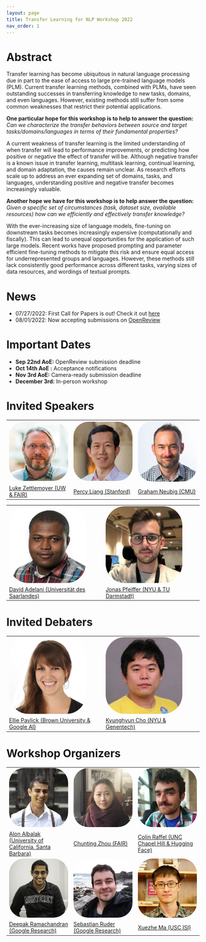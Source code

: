 ```yaml
---
layout: page
title: Transfer Learning for NLP Workshop 2022
nav_order: 1
---
```


# Abstract

Transfer learning has become ubiquitous in natural language processing due in part to the ease of access to large pre-trained language models (PLM). Current transfer learning methods, combined with PLMs, have seen outstanding successes in transferring knowledge to new tasks, domains, and even languages. However, existing methods still suffer from some common weaknesses that restrict their potential applications.

**One particular hope for this workshop is to help to answer the question:**
*Can we characterize the transfer behaviors between source and target tasks/domains/languages in terms of their fundamental properties?*

A current weakness of transfer learning is the limited understanding of when transfer will lead to performance improvements, or predicting how positive or negative the effect of transfer will be. Although negative transfer is a known issue in transfer learning, multitask learning, continual learning, and domain adaptation, the causes remain unclear. As research efforts scale up to address an ever expanding set of domains, tasks, and languages, understanding positive and negative transfer becomes increasingly valuable.

**Another hope we have for this workshop is to help answer the question:**
*Given a specific set of circumstances (task, dataset size, available resources) how can we efficiently and effectively transfer knowledge?*

With the ever-increasing size of language models, fine-tuning on downstream tasks becomes increasingly expensive (computationally and fiscally). This can lead to unequal opportunities for the application of such large models. Recent works have proposed prompting and parameter efficient fine-tuning methods to mitigate this risk and ensure equal access for underrepresented groups and languages. However, these methods still lack consistently good performance across different tasks, varying sizes of data resources, and wordings of textual prompts.

# News
* 07/27/2022: First Call for Papers is out! Check it out [here](/Calls/)
* 08/01/2022: Now accepting submissions on [OpenReview](https://openreview.net/group?id=NeurIPS.cc/2022/Workshop/TL4NLP)

# Important Dates

* **Sep 22nd AoE:** OpenReview submission deadline
* **Oct 14th AoE :** Acceptance notifications
* **Nov 3rd AoE:** Camera-ready submission deadline
* **December 3rd:** In-person workshop

# Invited Speakers

<table>
    <tbody>
        <tr>
            <td width="33%"><a href="https://www.cs.washington.edu/people/faculty/lsz"><img src="images/luke.jpg" width="200px" style="border-radius: 25%"></a></td>
            <td width="33%"><a href="https://cs.stanford.edu/~pliang/"><img src="images/percy.jpg" width="200px" style="border-radius: 25%"></a></td>
            <td width="33%"><a href="http://www.phontron.com/"><img src="images/graham.jpg" width="200px" style="border-radius: 25%"></a></td>
        </tr>
        <tr>
            <td><a href="https://www.cs.washington.edu/people/faculty/lsz">Luke Zettlemoyer (UW & FAIR)</a></td>
            <td><a href="https://cs.stanford.edu/~pliang/">Percy Liang (Stanford)</a></td>
            <td><a href="http://www.phontron.com/">Graham Neubig (CMU)</a></td>
        </tr>
    </tbody>
</table>
<table>
    <tbody>
        <tr>
            <td width="50%"><a href="https://dadelani.github.io/"><img src="images/david.jpg" width="200px" style="border-radius: 25%"></a></td>
            <td width="50%"><a href="https://pfeiffer.ai/"><img src="images/jonas.jpg" width="200px" style="border-radius: 25%"></a></td>
        </tr>
        <tr>
            <td><a href="https://dadelani.github.io/">David Adelani (Universität des Saarlandes)</a></td>
            <td><a href="https://pfeiffer.ai/">Jonas Pfeiffer (NYU & TU Darmstadt)</a></td>
        </tr>
    </tbody>
</table>

# Invited Debaters

<table>
    <tbody>
        <tr>
            <td width="50%"><a href="https://cs.brown.edu/people/epavlick/"><img src="images/ellie.jpg" width="200px" style="border-radius: 25%"></a></td>
            <td width="50%"><a href="https://kyunghyuncho.me/"><img src="images/kyunghyun.jpg" width="200px" style="border-radius: 25%"></a></td>
        </tr>
        <tr>
            <td><a href="https://cs.brown.edu/people/epavlick/">Ellie Pavlick (Brown University & Google AI)</a></td>
            <td><a href="https://kyunghyuncho.me/">Kyunghyun Cho (NYU & Genentech)</a></td>
        </tr>
    </tbody>
</table>


# Workshop Organizers
<table>
    <tbody>
        <tr>
            <td width="33%"><a href="https://alon-albalak.github.io/"><img src="images/alon.jpg" width="200px" style="border-radius: 25%"></a></td>
            <td width="33%"><a href="https://violet-zct.github.io/"><img src="images/chunting.jpg" width="200px" style="border-radius: 25%"></a></td>
            <td width="33%"><a href="http://colinraffel.com/"><img src="images/colin.jpg" width="200px" style="border-radius: 25%"></a></td>
        </tr>
        <tr>
            <td><a href="https://alon-albalak.github.io/">Alon Albalak (University of California, Santa Barbara)</a></td>
            <td><a href="https://violet-zct.github.io/">Chunting Zhou (FAIR)</a></td>
            <td><a href="http://colinraffel.com/">Colin Raffel (UNC Chapel Hill & Hugging Face)</a></td>
        </tr>
        <tr>
            <td width="33%"><a href="https://research.google/people/107300/"><img src="images/deepak.jpg" width="200px" style="border-radius: 25%"></a></td>
            <td width="33%"><a href="https://ruder.io/"><img src="images/sebastian.jpg" width="200px" style="border-radius: 25%"></a></td>
            <td width="33%"><a href="https://xuezhemax.github.io/"><img src="images/xuezhe.png" width="200px" style="border-radius: 25%"></a></td>
        </tr>
        <tr>
            <td><a href="https://research.google/people/107300/">Deepak Ramachandran (Google Research)</a></td>
            <td><a href="https://ruder.io/">Sebastian Ruder (Google Research)</a></td>
            <td><a href="https://xuezhemax.github.io/">Xuezhe Ma (USC ISI)</a></td>
        </tr>
    </tbody>
</table>
